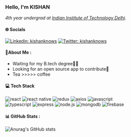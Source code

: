   ### Hello, I'm KISHAN
<img align='right' width="200">
<p><em>4th year undergrad at <a href="https://home.iitd.ac.in/">Indian Institute of Technology Delhi</a>.
</em></p>

#### 🌐 Socials
<!-- [![GitHub honghahnh](https://img.shields.io/github/followers/honghanhh?label=follow&style=social)](https://github.com/honghanhh) -->
[![Linkedin: kishanknows](https://img.shields.io/badge/-kishanknows-blue?style=plastic&logo=Linkedin&logoColor=white&link=https://www.linkedin.com/in/kishanknows/)](https://www.linkedin.com/in/kishanknows/)
[![Twitter: kishanknows](https://img.shields.io/badge/-kishanknows-blue?style=plastic&logo=Twitter&logoColor=white&link=https://twitter.com/kishanknows)](https://twitter.com/kishanknows)


 #### 💫About Me :
-  Waiting for my B.tech degree👨‍🎓
-  Looking for an open source app to contribute👀
-  Tea >>>>> coffee

#### 💻 Tech Stack
![react](https://img.shields.io/badge/-React-darkblue?style=flat-square&logo=React)
![react native](https://img.shields.io/badge/-React%20Native-blue?style=flat-square&logo=React)
![redux](https://img.shields.io/badge/-Redux-teal?style=flat-square&logo=Redux)
![axios](https://img.shields.io/badge/-Axios-orange?style=flat-square&logo=Axios)
![javascript](https://img.shields.io/badge/-Javascript-white?style=flat-square&logo=Javascript)<br>
![typescript](https://img.shields.io/badge/-Typescript-white?style=flat-square&logo=Typescript)
![express](https://img.shields.io/badge/-Express-darkgreen?style=flat-square&logo=Express)
![node.js](https://img.shields.io/badge/-Node.js-darkblue?style=flat-square&logo=Node.js)
![mongodb](https://img.shields.io/badge/-MongoDB-brown?style=flat-square&logo=MongoDB)
![firebase](https://img.shields.io/badge/-Firebase-grey?style=flat-square&logo=Firebase)

#### 📊 GitHub Stats :
![Anurag's GitHub stats](https://github-readme-stats.vercel.app/api?username=kishanknows&count_private=true&show_icons=true&theme=merko)
